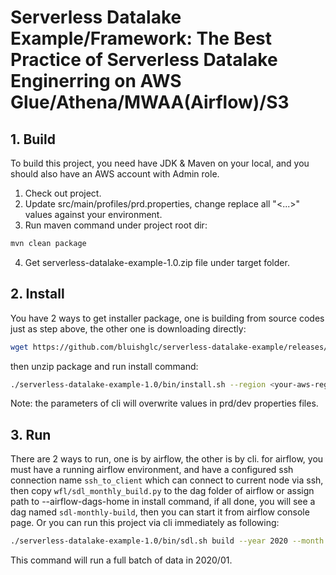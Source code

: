 # Serverless Datalake Example/Framework: The Best Practice of Serverless Datalake Enginerring on AWS Glue/Athena/MWAA(Airflow)/S3

## 1. Build

To build this project, you need have JDK & Maven on your local, and you should also have an AWS account with Admin role.

1. Check out project.
2. Update src/main/profiles/prd.properties, change replace all "<...>" values against your environment.
3. Run maven command under project root dir:

```bash
mvn clean package
```

4. Get serverless-datalake-example-1.0.zip file under target folder.

## 2. Install

You have 2 ways to get installer package, one is building from source codes just as step above, the other one is downloading directly:

```bash
wget https://github.com/bluishglc/serverless-datalake-example/releases/download/v1.1/serverless-datalake-example-1.0.zip
```

then unzip package and run install command:

```bash
./serverless-datalake-example-1.0/bin/install.sh --region <your-aws-region> --app-bucket <your-app-bucket-name> --data-bucket <your-data-bucket-name> --airflow-dags-home s3://<your-airflow-dags-path> --access-key-id '<your-access-key-id>' --access-key '<your-access-key>'
```

Note: the parameters of cli will overwrite values in prd/dev properties files.


## 3. Run

There are 2 ways to run, one is by airflow, the other is by cli. for airflow, you must have a running airflow environment, and have a configured ssh connection name `ssh_to_client` which can connect to current node via ssh, then copy `wfl/sdl_monthly_build.py` to the dag folder of airflow or assign path to --airflow-dags-home in install command, if all done, you will see a dag named `sdl-monthly-build`, then you can start it from airflow console page. Or you can run this project via cli immediately as following:

```bash
./serverless-datalake-example-1.0/bin/sdl.sh build --year 2020 --month 01
```
This command will run a full batch of data in 2020/01.
